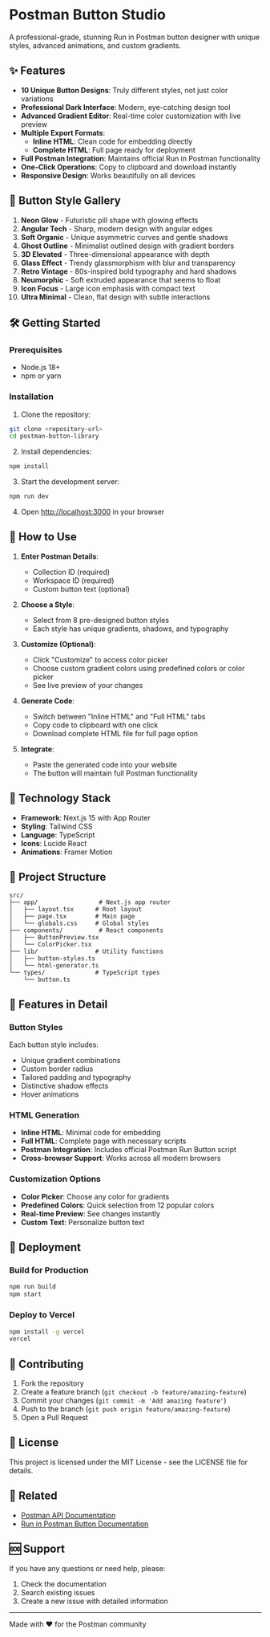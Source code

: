 # Postman Button Studio

A professional-grade, stunning Run in Postman button designer with unique styles, advanced animations, and custom gradients.

## ✨ Features

- **10 Unique Button Designs**: Truly different styles, not just color variations
- **Professional Dark Interface**: Modern, eye-catching design tool
- **Advanced Gradient Editor**: Real-time color customization with live preview
- **Multiple Export Formats**: 
  - **Inline HTML**: Clean code for embedding directly
  - **Complete HTML**: Full page ready for deployment
- **Full Postman Integration**: Maintains official Run in Postman functionality
- **One-Click Operations**: Copy to clipboard and download instantly
- **Responsive Design**: Works beautifully on all devices

## 🎨 Button Style Gallery

1. **Neon Glow** - Futuristic pill shape with glowing effects
2. **Angular Tech** - Sharp, modern design with angular edges
3. **Soft Organic** - Unique asymmetric curves and gentle shadows
4. **Ghost Outline** - Minimalist outlined design with gradient borders
5. **3D Elevated** - Three-dimensional appearance with depth
6. **Glass Effect** - Trendy glassmorphism with blur and transparency
7. **Retro Vintage** - 80s-inspired bold typography and hard shadows
8. **Neumorphic** - Soft extruded appearance that seems to float
9. **Icon Focus** - Large icon emphasis with compact text
10. **Ultra Minimal** - Clean, flat design with subtle interactions

## 🛠️ Getting Started

### Prerequisites

- Node.js 18+ 
- npm or yarn

### Installation

1. Clone the repository:
```bash
git clone <repository-url>
cd postman-button-library
```

2. Install dependencies:
```bash
npm install
```

3. Start the development server:
```bash
npm run dev
```

4. Open [http://localhost:3000](http://localhost:3000) in your browser

## 📝 How to Use

1. **Enter Postman Details**:
   - Collection ID (required)
   - Workspace ID (required)
   - Custom button text (optional)

2. **Choose a Style**:
   - Select from 8 pre-designed button styles
   - Each style has unique gradients, shadows, and typography

3. **Customize (Optional)**:
   - Click "Customize" to access color picker
   - Choose custom gradient colors using predefined colors or color picker
   - See live preview of your changes

4. **Generate Code**:
   - Switch between "Inline HTML" and "Full HTML" tabs
   - Copy code to clipboard with one click
   - Download complete HTML file for full page option

5. **Integrate**:
   - Paste the generated code into your website
   - The button will maintain full Postman functionality

## 🔧 Technology Stack

- **Framework**: Next.js 15 with App Router
- **Styling**: Tailwind CSS
- **Language**: TypeScript
- **Icons**: Lucide React
- **Animations**: Framer Motion

## 📁 Project Structure

```
src/
├── app/                 # Next.js app router
│   ├── layout.tsx      # Root layout
│   ├── page.tsx        # Main page
│   └── globals.css     # Global styles
├── components/          # React components
│   ├── ButtonPreview.tsx
│   └── ColorPicker.tsx
├── lib/                # Utility functions
│   ├── button-styles.ts
│   └── html-generator.ts
└── types/              # TypeScript types
    └── button.ts
```

## 🎯 Features in Detail

### Button Styles
Each button style includes:
- Unique gradient combinations
- Custom border radius
- Tailored padding and typography
- Distinctive shadow effects
- Hover animations

### HTML Generation
- **Inline HTML**: Minimal code for embedding
- **Full HTML**: Complete page with necessary scripts
- **Postman Integration**: Includes official Postman Run Button script
- **Cross-browser Support**: Works across all modern browsers

### Customization Options
- **Color Picker**: Choose any color for gradients
- **Predefined Colors**: Quick selection from 12 popular colors
- **Real-time Preview**: See changes instantly
- **Custom Text**: Personalize button text

## 🚀 Deployment

### Build for Production

```bash
npm run build
npm start
```

### Deploy to Vercel

```bash
npm install -g vercel
vercel
```

## 🤝 Contributing

1. Fork the repository
2. Create a feature branch (`git checkout -b feature/amazing-feature`)
3. Commit your changes (`git commit -m 'Add amazing feature'`)
4. Push to the branch (`git push origin feature/amazing-feature`)
5. Open a Pull Request

## 📄 License

This project is licensed under the MIT License - see the LICENSE file for details.

## 🔗 Related

- [Postman API Documentation](https://documenter.getpostman.com/)
- [Run in Postman Button Documentation](https://learning.postman.com/docs/publishing-your-api/run-in-postman/introduction-run-button/)

## 🆘 Support

If you have any questions or need help, please:
1. Check the documentation
2. Search existing issues
3. Create a new issue with detailed information

---

Made with ❤️ for the Postman community